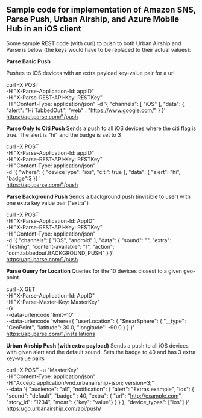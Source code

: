 Sample code for implementation of Amazon SNS, Parse Push, Urban Airship, and Azure Mobile Hub in an iOS client
-----------------

Some sample REST code (with curl) to push to both Urban Airship and Parse is below (the keys would have to be replaced to their actual values):


**Parse Basic Push** 

Pushes to IOS devices with an extra payload key-value pair for a url

curl -X POST   
-H "X-Parse-Application-Id: appID"   
-H "X-Parse-REST-API-Key: RESTKey"   
-H "Content-Type: application/json"   -d '{
        "channels": [
          "iOS"
        ],
        "data": {
          "alert": "Hi TabbedOut.", "web" : "https://www.google.com/"
        }
      }' \
 https://api.parse.com/1/push

**Parse Only to Citi Push** 
Sends a push to all iOS devices where the citi flag is true. The alert is "hi" and the badge is set to 3

curl -X POST \
  -H "X-Parse-Application-Id: appID" \
  -H "X-Parse-REST-API-Key: RESTKey" \
  -H "Content-Type: application/json" \
  -d '{
        "where": {
          "deviceType": "ios", 
	"citi": true
        },
        "data": {
             "alert": "hi", "badge":3 }}
' \
  https://api.parse.com/1/push

**Parse Background Push**
Sends a background push (invisible to user) with one extra key value pair ("extra")

curl -X POST \
  -H "X-Parse-Application-Id: AppID" \
  -H "X-Parse-REST-API-Key: RESTKey" \
  -H "Content-Type: application/json" \
  -d '{
        "channels": [
          "iOS", "android"
        ],
        "data": {
"sound": "",
"extra": "Testing",
          "content-available": "1", 
          "action": "com.tabbedout.BACKGROUND_PUSH"
        }
      }' \
  https://api.parse.com/1/push

**Parse Query for Location**
Queries for the 10 devices closest to a given geo-point. 

curl -X GET \
  -H "X-Parse-Application-Id: AppID" \
  -H "X-Parse-Master-Key: MasterKey" \
 -G \
  --data-urlencode 'limit=10' \
  --data-urlencode 'where={
        "userLocation": {
          "$nearSphere": {
            "__type": "GeoPoint",
            "latitude": 30.0,
            "longitude": -90.0
          }
        }
      }' \
  https://api.parse.com/1/installations

**Urban Airship Push (with extra payload)** 
Sends a push to all iOS devices with given alert and the default sound. Sets the badge to 40 and has 3 extra key-value pairs

curl -X POST -u "MasterKey" \
   -H "Content-Type: application/json" \
   -H "Accept: application/vnd.urbanairship+json; version=3;" \
   --data '{
  "audience": "all",
   "notification": {
      "alert": "Extras example",
      "ios": { "sound": "default", "badge" : 40,
        "extra": {
            "url": "http://example.com",
            "story_id": "1234",
            "moar": {"key": "value"}
         }
      }
   },
   "device_types": ["ios"]
}' \
   https://go.urbanairship.com/api/push/
